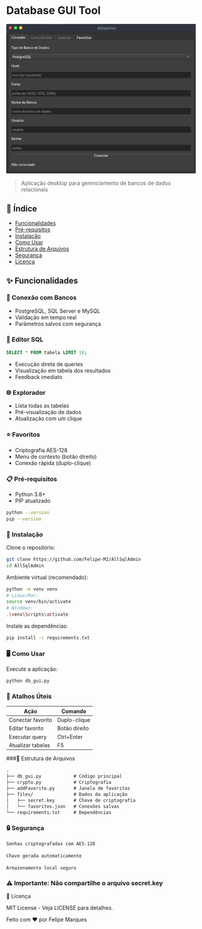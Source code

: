 # Database GUI Tool

![Screenshot da Aplicação](./image.png)

> Aplicação desktop para gerenciamento de bancos de dados relacionais

## 📌 Índice
- [Funcionalidades](#✨-funcionalidades)
- [Pré-requisitos](#📋-pré-requisitos)
- [Instalação](#🚀-instalação)
- [Como Usar](#🖥️-como-usar)
- [Estrutura de Arquivos](#📂-estrutura-de-arquivos)
- [Segurança](#🔒-segurança)
- [Licença](#📜-licença)

## ✨ Funcionalidades

### 🔗 Conexão com Bancos
- PostgreSQL, SQL Server e MySQL
- Validação em tempo real
- Parâmetros salvos com segurança

### 📝 Editor SQL
```sql
SELECT * FROM tabela LIMIT 10;
```

- Execução direta de queries
- Visualização em tabela dos resultados
- Feedback imediato

### 🌐 Explorador

- Lista todas as tabelas
- Pré-visualização de dados
- Atualização com um clique

### ⭐ Favoritos

- Criptografia AES-128
- Menu de contexto (botão direito)
- Conexão rápida (duplo-clique)

### 📋 Pré-requisitos

- Python 3.8+
- PIP atualizado

```bash
python --version
pip --version
```

### 🚀 Instalação

Clone o repositório:

```bash
git clone https://github.com/Felipe-M2/AllSqlAdmin
cd AllSqlAdmin
```
Ambiente virtual (recomendado):

```bash
python -m venv venv
# Linux/Mac:
source venv/bin/activate
# Windows:
.\venv\Scripts\activate
```

Instale as dependências:

```bash
pip install -r requirements.txt
```

### 🖥️ Como Usar

Execute a aplicação:
```bash
python db_gui.py
```

### 🎯 Atalhos Úteis

| Ação               | Comando       |
|--------------------|--------------|
| Conectar favorito  | Duplo-clique |
| Editar favorito    | Botão direito|
| Executar query     | Ctrl+Enter   |
| Atualizar tabelas  | F5           |

###📂 Estrutura de Arquivos
```
.
├── db_gui.py            # Código principal
├── crypto.py            # Criptografia
├── addFavorite.py       # Janela de favoritos
├── files/               # Dados da aplicação
│   ├── secret.key       # Chave de criptografia
│   └── favorites.json   # Conexões salvas
└── requirements.txt     # Dependências
```

### 🔒 Segurança

    Senhas criptografadas com AES-128

    Chave gerada automaticamente

    Armazenamento local seguro

### ⚠️ Importante: Não compartilhe o arquivo secret.key

📜 Licença

MIT License - Veja LICENSE para detalhes.

Feito com ❤️ por Felipe Marques